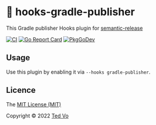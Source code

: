 # 🚢 hooks-gradle-publisher

This Gradle publisher Hooks plugin for [semantic-release](https://github.com/ted-vo/semantic-release)

[![CI](https://github.com/ted-vo/hooks-gradle-publisher/workflows/CI/badge.svg?branch=main)](https://github.com/ted-vo/hooks-gradle-publisher/actions?query=workflow%3ACI+branch%3Amain)
[![Go Report Card](https://goreportcard.com/badge/github.com/ted-vo/hooks-gradle-publisher)](https://goreportcard.com/report/github.com/ted-vo/hooks-gradle-publisher)
[![PkgGoDev](https://pkg.go.dev/badge/github.com/ted-vo/hooks-gradle-publisher)](https://pkg.go.dev/github.com/ted-vo/hooks-gradle-publisher)

## Usage

Use this plugin by enabling it via `--hooks gradle-publisher`.

## Licence

The [MIT License (MIT)](http://opensource.org/licenses/MIT)

Copyright © 2022 [Ted Vo](dev.nxonxon)
